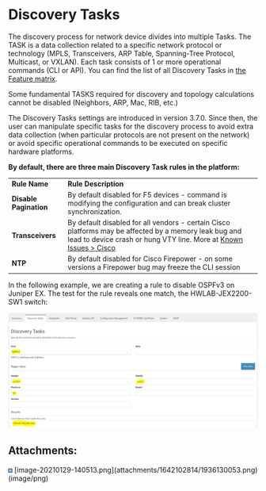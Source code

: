 # Discovery Tasks

<div>

<div>

The discovery process for network device divides into multiple Tasks.
The TASK is a data collection related to a specific network protocol or
technology (MPLS, Transceivers, ARP Table, Spanning-Tree Protocol,
Multicast, or VXLAN). Each task consists of 1 or more operational
commands (CLI or API). You can find the list of all Discovery Tasks
in [the Feature matrix](https://docs.ipfabric.io/matrix/).

</div>

</div>

<div>

<div>

Some fundamental TASKS required for discovery and topology calculations
cannot be disabled (Neighbors, ARP, Mac, RIB, etc.)

</div>

</div>

The Discovery Tasks settings are introduced in version 3.7.0. Since
then, the user can manipulate specific tasks for the discovery process
to avoid extra data collection (when particular protocols are not
present on the network) or avoid specific operational commands to be
executed on specific hardware platforms.

**By default, there are three main Discovery Task rules in the
platform:**

<div class="table-wrap">

|                        |                                                                                                                                                                                                                                                   |
|------------------------|---------------------------------------------------------------------------------------------------------------------------------------------------------------------------------------------------------------------------------------------------|
| **Rule Name**          | **Rule Description**                                                                                                                                                                                                                              |
| **Disable Pagination** | By default disabled for F5 devices - command is modifying the configuration and can break cluster synchronization.                                                                                                                                |
| **Transceivers**       | By default disabled for all vendors - certain Cisco platforms may be affected by a memory leak bug and lead to device crash or hung VTY line. More at [Known Issues \> Cisco](https://ipfabric.atlassian.net/wiki/spaces/ND/pages/79986775/Cisco) |
| **NTP**                | By default disabled for Cisco Firepower - on some versions a Firepower bug may freeze the CLI session                                                                                                                                             |

</div>

In the following example, we are creating a rule to disable OSPFv3 on
Juniper EX. The test for the rule reveals one match, the
HWLAB-JEX2200-SW1 switch:

<img src="attachments/1642102814/1936130053.png" class="image-center" loading="lazy" data-image-src="attachments/1642102814/1936130053.png" data-height="669" data-width="1448" data-unresolved-comment-count="0" data-linked-resource-id="1936130053" data-linked-resource-version="1" data-linked-resource-type="attachment" data-linked-resource-default-alias="image-20210129-140513.png" data-base-url="https://ipfabric.atlassian.net/wiki" data-linked-resource-content-type="image/png" data-linked-resource-container-id="1642102814" data-linked-resource-container-version="4" data-media-id="bed39fee-1769-481e-af45-800c35a11cf3" data-media-type="file" alt="Discovery Tasks settings in IP Fabric" />

<div class="pageSectionHeader">

## Attachments:

</div>

<div class="greybox" align="left">

<img src="images/icons/bullet_blue.gif" width="8" height="8" />
[image-20210129-140513.png](attachments/1642102814/1936130053.png)
(image/png)  

</div>
